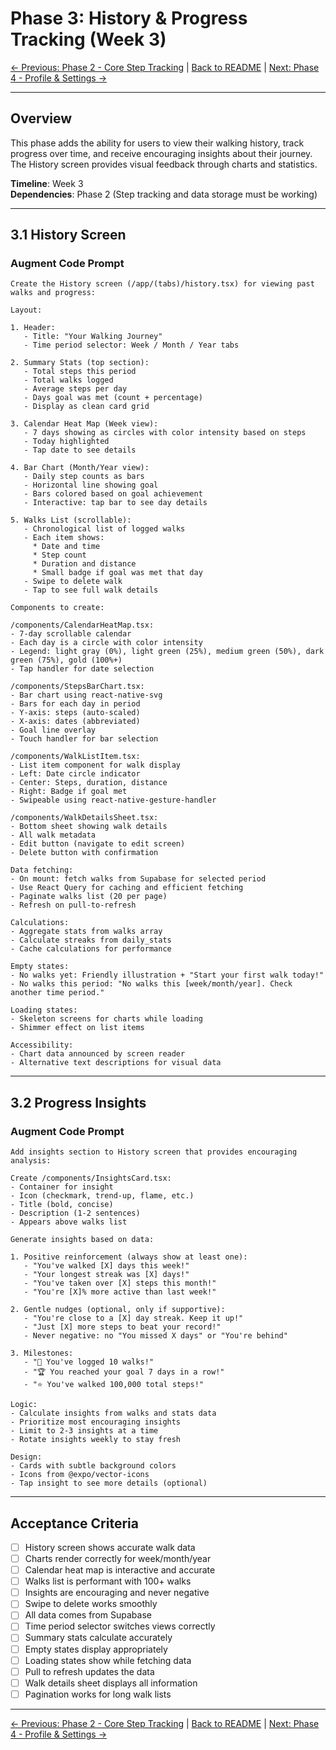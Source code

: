 # Phase 3: History & Progress Tracking (Week 3)

[← Previous: Phase 2 - Core Step Tracking](phase-2-step-tracking.md) | [Back to README](README.md) | [Next: Phase 4 - Profile & Settings →](phase-4-profile-settings.md)

---

## Overview

This phase adds the ability for users to view their walking history, track progress over time, and receive encouraging insights about their journey. The History screen provides visual feedback through charts and statistics.

**Timeline**: Week 3  
**Dependencies**: Phase 2 (Step tracking and data storage must be working)

---

## 3.1 History Screen

### Augment Code Prompt

```
Create the History screen (/app/(tabs)/history.tsx) for viewing past walks and progress:

Layout:

1. Header:
   - Title: "Your Walking Journey"
   - Time period selector: Week / Month / Year tabs

2. Summary Stats (top section):
   - Total steps this period
   - Total walks logged
   - Average steps per day
   - Days goal was met (count + percentage)
   - Display as clean card grid

3. Calendar Heat Map (Week view):
   - 7 days showing as circles with color intensity based on steps
   - Today highlighted
   - Tap date to see details

4. Bar Chart (Month/Year view):
   - Daily step counts as bars
   - Horizontal line showing goal
   - Bars colored based on goal achievement
   - Interactive: tap bar to see day details

5. Walks List (scrollable):
   - Chronological list of logged walks
   - Each item shows:
     * Date and time
     * Step count
     * Duration and distance
     * Small badge if goal was met that day
   - Swipe to delete walk
   - Tap to see full walk details

Components to create:

/components/CalendarHeatMap.tsx:
- 7-day scrollable calendar
- Each day is a circle with color intensity
- Legend: light gray (0%), light green (25%), medium green (50%), dark green (75%), gold (100%+)
- Tap handler for date selection

/components/StepsBarChart.tsx:
- Bar chart using react-native-svg
- Bars for each day in period
- Y-axis: steps (auto-scaled)
- X-axis: dates (abbreviated)
- Goal line overlay
- Touch handler for bar selection

/components/WalkListItem.tsx:
- List item component for walk display
- Left: Date circle indicator
- Center: Steps, duration, distance
- Right: Badge if goal met
- Swipeable using react-native-gesture-handler

/components/WalkDetailsSheet.tsx:
- Bottom sheet showing walk details
- All walk metadata
- Edit button (navigate to edit screen)
- Delete button with confirmation

Data fetching:
- On mount: fetch walks from Supabase for selected period
- Use React Query for caching and efficient fetching
- Paginate walks list (20 per page)
- Refresh on pull-to-refresh

Calculations:
- Aggregate stats from walks array
- Calculate streaks from daily_stats
- Cache calculations for performance

Empty states:
- No walks yet: Friendly illustration + "Start your first walk today!"
- No walks this period: "No walks this [week/month/year]. Check another time period."

Loading states:
- Skeleton screens for charts while loading
- Shimmer effect on list items

Accessibility:
- Chart data announced by screen reader
- Alternative text descriptions for visual data
```

---

## 3.2 Progress Insights

### Augment Code Prompt

```
Add insights section to History screen that provides encouraging analysis:

Create /components/InsightsCard.tsx:
- Container for insight
- Icon (checkmark, trend-up, flame, etc.)
- Title (bold, concise)
- Description (1-2 sentences)
- Appears above walks list

Generate insights based on data:

1. Positive reinforcement (always show at least one):
   - "You've walked [X] days this week!"
   - "Your longest streak was [X] days!"
   - "You've taken over [X] steps this month!"
   - "You're [X]% more active than last week!"

2. Gentle nudges (optional, only if supportive):
   - "You're close to a [X] day streak. Keep it up!"
   - "Just [X] more steps to beat your record!"
   - Never negative: no "You missed X days" or "You're behind"

3. Milestones:
   - "🎉 You've logged 10 walks!"
   - "🏆 You reached your goal 7 days in a row!"
   - "⭐ You've walked 100,000 total steps!"

Logic:
- Calculate insights from walks and stats data
- Prioritize most encouraging insights
- Limit to 2-3 insights at a time
- Rotate insights weekly to stay fresh

Design:
- Cards with subtle background colors
- Icons from @expo/vector-icons
- Tap insight to see more details (optional)
```

---

## Acceptance Criteria

- [ ] History screen shows accurate walk data
- [ ] Charts render correctly for week/month/year
- [ ] Calendar heat map is interactive and accurate
- [ ] Walks list is performant with 100+ walks
- [ ] Insights are encouraging and never negative
- [ ] Swipe to delete works smoothly
- [ ] All data comes from Supabase
- [ ] Time period selector switches views correctly
- [ ] Summary stats calculate accurately
- [ ] Empty states display appropriately
- [ ] Loading states show while fetching data
- [ ] Pull to refresh updates the data
- [ ] Walk details sheet displays all information
- [ ] Pagination works for long walk lists

---

[← Previous: Phase 2 - Core Step Tracking](phase-2-step-tracking.md) | [Back to README](README.md) | [Next: Phase 4 - Profile & Settings →](phase-4-profile-settings.md)

